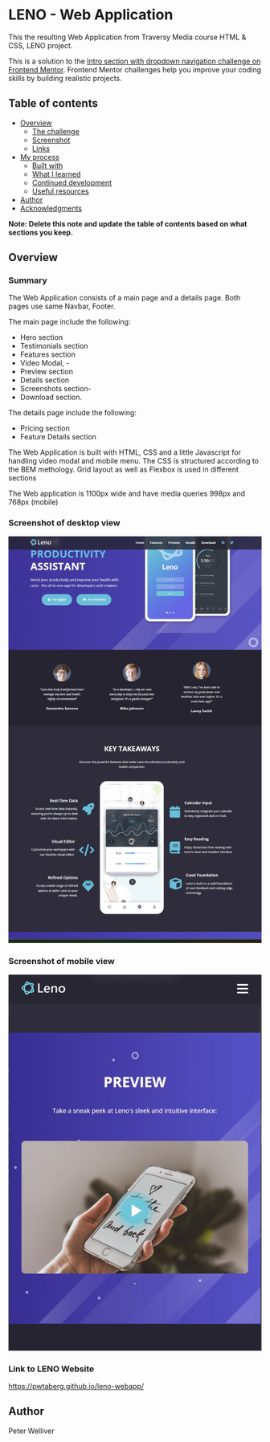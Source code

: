 # LENO - Web Application

This the resulting Web Application from Traversy Media course HTML & CSS, LENO project.

This is a solution to the [Intro section with dropdown navigation challenge on Frontend Mentor](https://www.frontendmentor.io/challenges/intro-section-with-dropdown-navigation-ryaPetHE5). Frontend Mentor challenges help you improve your coding skills by building realistic projects.

## Table of contents

- [Overview](#overview)
  - [The challenge](#the-challenge)
  - [Screenshot](#screenshot)
  - [Links](#links)
- [My process](#my-process)
  - [Built with](#built-with)
  - [What I learned](#what-i-learned)
  - [Continued development](#continued-development)
  - [Useful resources](#useful-resources)
- [Author](#author)
- [Acknowledgments](#acknowledgments)

**Note: Delete this note and update the table of contents based on what sections you keep.**

## Overview

### Summary

The Web Application consists of a main page and a details page.
Both pages use same Navbar, Footer.

The main page include the following:

- Hero section
- Testimonials section
- Features section
- Video Modal, -
- Preview section
- Details section
- Screenshots section-
- Download section.

The details page include the following:

- Pricing section
- Feature Details section

The Web Application is built with HTML, CSS and a little Javascript for handling video modal and mobile menu. The CSS is structured according to the BEM methology. Grid layout as well as Flexbox is used in different sections

The Web application is 1100px wide and have media queries 998px and 768px (mobile)

### Screenshot of desktop view

![](./images/screenshot-desktop.jpg)

### Screenshot of mobile view

![](./images/screenshot-mobile.jpg)

### Link to LENO Website

https://pwtaberg.github.io/leno-webapp/

## Author

Peter Welliver
